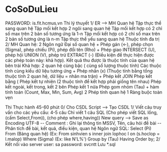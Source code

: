 # CoSoDuLieu
PASSWORD: is.fit.hcmus.vn
Thi lý thuyết
  1/ ER --> MH Quan hệ
    Tập thực thể sang quan hệ
    Tập mối kết hợp 2 ngôi sang quan hệ
    Tập mối kết hợp có 2 chỉ số max trên 2 bản số tương ứng là 1-n
    Tập mối kết hợp có 2 chỉ số max trên 2 bản số tương ứng là n-m
    Tập thực thể yếu sang quan hệ
    Thuộc tính đa trị
  2/ MH Quan hệ: 
    2 Ngôn ngữ Đại số quan hệ 
        + Phép gán (<-), phép chọn (Sigma), phép chiếu (Pi), phép đổi tên (Rho)
        + Phép giao INTERSECT (U), phép hội UNION (V), phép trừ EXTRACT (-) (Điều kiện để thực hiện được các phép toán này: khả hợp). Kết quả thu được là thuộc tính của quan hệ bên trái
            Khả hợp: 2 quan hệ cùng bậc ( cùng số lượng thuộc tính)
                    Các thuộc tính cùng kiểu dữ liệu tương ứng
        + Phép nhân (x) (Thuộc tính bằng tổng thuộc tính 2 quan hệ, dữ liệu = nhân ma trận)
        + Phép kết JOIN
            Phép kết bằng (
            Phép kết tự nhiên (2 thuộc tính để kết hợp phải giống tên nhau)
            Phép kết ngoài, kết trong, kết 2 bên
            Phép kết 1 nửa
            Phép gom nhóm (Tau) + hàm tính toán (Count, Max, Min, Sum, Avg)
    2 Phép tính quan hệ
    1 Ràng buộc toàn vẹn

Thi Thực hành 
45-60 phút
  0/ Cho CSDL Script --> Tạo CSDL
  1/ Viết câu truy vấn cho các yêu cầu: 4-5 câu
    Chỉ viết 1 câu SQL (Cho phép viết SQL lồng, (cấm Select,From)), (cho phép where,having))
      New query --> Save as Encoding UTF-8
      -- Comment : Ghi lại thông tin MSSV, Tên, câu hỏi đề bài
      -- Phân tích đề bài, kết quả, điều kiện, quan hệ
      Ngôn ngữ SQL:
        Select (Pi)
        From (Bảng quan hệ) (Ex: From sinhvien s inner join lophoc l on (s.hoclop = l.malop)
        Where (Sigma) (Ex: like N'L%')
        Group by (Tau)
        Having
        Order by;
  2/ Kết nối vào server
   user: sa
   password: svcntt
 Lưu *.sql

